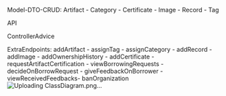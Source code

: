 Model-DTO-CRUD: Artifact - Category - Certificate - Image - Record - Tag

API

ControllerAdvice

ExtraEndpoints: addArtifact - assignTag - assignCategory - addRecord - addImage - addOwnershipHistory - addCertificate - requestArtifactCertification - viewBorrowingRequests - decideOnBorrowRequest - giveFeedbackOnBorrower - viewReceivedFeedbacks- banOrganization
![Uploading ClassDiagram.png…]()

